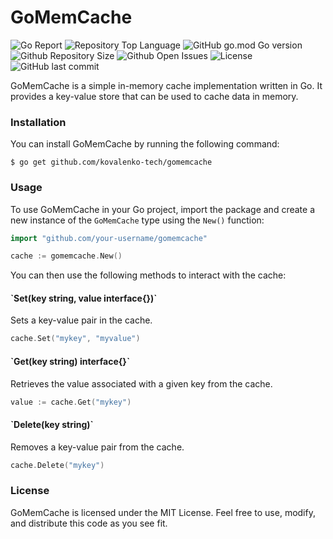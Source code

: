 # GoMemCache

![Go Report](https://goreportcard.com/badge/github.com/informitas/cache)
![Repository Top Language](https://img.shields.io/github/languages/top/informitas/cache)
![GitHub go.mod Go version](https://img.shields.io/github/go-mod/go-version/informitas/cache)
![Github Repository Size](https://img.shields.io/github/repo-size/informitas/cache)
![Github Open Issues](https://img.shields.io/github/issues/informitas/cache)
![License](https://img.shields.io/badge/license-MIT-green)
![GitHub last commit](https://img.shields.io/github/last-commit/informitas/cache)

GoMemCache is a simple in-memory cache implementation written in Go. It provides a key-value store that can be used to cache data in memory.

### Installation
You can install GoMemCache by running the following command:

```shell
$ go get github.com/kovalenko-tech/gomemcache
```

### Usage
To use GoMemCache in your Go project, import the package and create a new instance of the `GoMemCache` type using the `New()` function:

```go
import "github.com/your-username/gomemcache"

cache := gomemcache.New()
```

You can then use the following methods to interact with the cache:

#### \`Set(key string, value interface{})`

Sets a key-value pair in the cache.

```go
cache.Set("mykey", "myvalue")
```

#### \`Get(key string) interface{}`

Retrieves the value associated with a given key from the cache.

```go
value := cache.Get("mykey")
```

#### \`Delete(key string)`

Removes a key-value pair from the cache.

```go
cache.Delete("mykey")
```

### License
GoMemCache is licensed under the MIT License. Feel free to use, modify, and distribute this code as you see fit.
